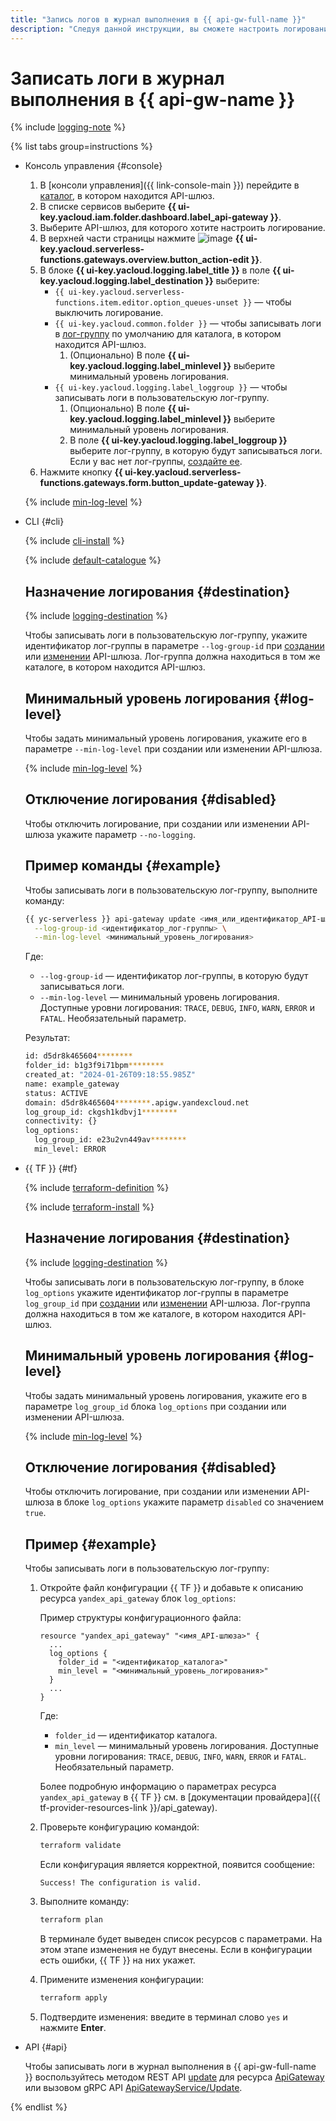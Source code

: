```yaml
---
title: "Запись логов в журнал выполнения в {{ api-gw-full-name }}"
description: "Следуя данной инструкции, вы сможете настроить логирование API-шлюза."
---
```


# Записать логи в журнал выполнения в {{ api-gw-name }}

{% include [logging-note](../../_includes/functions/logging-note.md) %}

{% list tabs group=instructions %}

- Консоль управления {#console}
    
    1. В [консоли управления]({{ link-console-main }}) перейдите в [каталог](../../resource-manager/concepts/resources-hierarchy.md#folder), в котором находится API-шлюз.
    1. В списке сервисов выберите **{{ ui-key.yacloud.iam.folder.dashboard.label_api-gateway }}**.
    1. Выберите API-шлюз, для которого хотите настроить логирование.
    1. В верхней части страницы нажмите ![image](../../_assets/console-icons/pencil.svg) **{{ ui-key.yacloud.serverless-functions.gateways.overview.button_action-edit }}**.
    1. В блоке **{{ ui-key.yacloud.logging.label_title }}** в поле **{{ ui-key.yacloud.logging.label_destination }}** выберите:
        * `{{ ui-key.yacloud.serverless-functions.item.editor.option_queues-unset }}` — чтобы выключить логирование.
        * `{{ ui-key.yacloud.common.folder }}` — чтобы записывать логи в [лог-группу](../../logging/concepts/log-group.md) по умолчанию для каталога, в котором находится API-шлюз.
            1. (Опционально) В поле **{{ ui-key.yacloud.logging.label_minlevel }}** выберите минимальный уровень логирования.
        * `{{ ui-key.yacloud.logging.label_loggroup }}` — чтобы записывать логи в пользовательскую лог-группу.
            1. (Опционально) В поле **{{ ui-key.yacloud.logging.label_minlevel }}** выберите минимальный уровень логирования.
            1. В поле **{{ ui-key.yacloud.logging.label_loggroup }}** выберите лог-группу, в которую будут записываться логи. Если у вас нет лог-группы, [создайте ее](../../logging/operations/create-group.md).
    1. Нажмите кнопку **{{ ui-key.yacloud.serverless-functions.gateways.form.button_update-gateway }}**. 
    
    {% include [min-log-level](../../_includes/api-gateway/min-log-level.md) %}

- CLI {#cli}

    {% include [cli-install](../../_includes/cli-install.md) %}

    {% include [default-catalogue](../../_includes/default-catalogue.md) %}

    ## Назначение логирования {#destination}

    {% include [logging-destination](../../_includes/api-gateway/logging-destination.md) %}

    Чтобы записывать логи в пользовательскую лог-группу, укажите идентификатор лог-группы в параметре `--log-group-id` при [создании](api-gw-create.md) или [изменении](api-gw-update.md) API-шлюза. Лог-группа должна находиться в том же каталоге, в котором находится API-шлюз.

    ## Минимальный уровень логирования {#log-level}

    Чтобы задать минимальный уровень логирования, укажите его в параметре `--min-log-level` при создании или изменении API-шлюза. 

    {% include [min-log-level](../../_includes/api-gateway/min-log-level.md) %}

    ## Отключение логирования {#disabled}

    Чтобы отключить логирование, при создании или изменении API-шлюза укажите параметр `--no-logging`.

    ## Пример команды {#example}

    Чтобы записывать логи в пользовательскую лог-группу, выполните команду:

    ```bash
    {{ yc-serverless }} api-gateway update <имя_или_идентификатор_API-шлюза> \
      --log-group-id <идентификатор_лог-группы> \
      --min-log-level <минимальный_уровень_логирования>
    ```

    Где:
    * `--log-group-id` — идентификатор лог-группы, в которую будут записываться логи.
    * `--min-log-level` — минимальный уровень логирования. Доступные уровни логирования: `TRACE`, `DEBUG`, `INFO`, `WARN`, `ERROR` и `FATAL`. Необязательный параметр.

    Результат:

    ```bash
    id: d5dr8k465604********
    folder_id: b1g3f9i71bpm********
    created_at: "2024-01-26T09:18:55.985Z"
    name: example_gateway
    status: ACTIVE
    domain: d5dr8k465604********.apigw.yandexcloud.net
    log_group_id: ckgsh1kdbvj1********
    connectivity: {}
    log_options:
      log_group_id: e23u2vn449av********
      min_level: ERROR
    ```

- {{ TF }} {#tf}
    
    {% include [terraform-definition](../../_tutorials/_tutorials_includes/terraform-definition.md) %}
    
    {% include [terraform-install](../../_includes/terraform-install.md) %}

    ## Назначение логирования {#destination}

    {% include [logging-destination](../../_includes/api-gateway/logging-destination.md) %}

    Чтобы записывать логи в пользовательскую лог-группу, в блоке `log_options` укажите идентификатор лог-группы в параметре `log_group_id` при [создании](api-gw-create.md) или [изменении](api-gw-update.md) API-шлюза. Лог-группа должна находиться в том же каталоге, в котором находится API-шлюз.

    ## Минимальный уровень логирования {#log-level}

    Чтобы задать минимальный уровень логирования, укажите его в параметре `log_group_id` блока `log_options` при создании или изменении API-шлюза. 

    {% include [min-log-level](../../_includes/api-gateway/min-log-level.md) %}

    ## Отключение логирования {#disabled}

    Чтобы отключить логирование, при создании или изменении API-шлюза в блоке `log_options` укажите параметр `disabled` со значением `true`.

    ## Пример {#example}

    Чтобы записывать логи в пользовательскую лог-группу:

    1. Откройте файл конфигурации {{ TF }} и добавьте к описанию ресурса `yandex_api_gateway` блок `log_options`:

        Пример структуры конфигурационного файла:
        
        ```hcl
        resource "yandex_api_gateway" "<имя_API-шлюза>" {
          ...
          log_options {
            folder_id = "<идентификатор_каталога>"
            min_level = "<минимальный_уровень_логирования>"
          }
          ...
        }
        ```

        Где:
        * `folder_id` — идентификатор каталога.
        * `min_level` — минимальный уровень логирования. Доступные уровни логирования: `TRACE`, `DEBUG`, `INFO`, `WARN`, `ERROR` и `FATAL`. Необязательный параметр.

        Более подробную информацию о параметрах ресурса `yandex_api_gateway` в {{ TF }} см. в [документации провайдера]({{ tf-provider-resources-link }}/api_gateway).
    
    1. Проверьте конфигурацию командой:

        ```bash
        terraform validate
        ```

        Если конфигурация является корректной, появится сообщение:

        ```text
        Success! The configuration is valid.
        ```

    1. Выполните команду:

        ```bash
        terraform plan
        ```

        В терминале будет выведен список ресурсов с параметрами. На этом этапе изменения не будут внесены. Если в конфигурации есть ошибки, {{ TF }} на них укажет.
    
    1. Примените изменения конфигурации:

        ```bash
        terraform apply
        ```

    1. Подтвердите изменения: введите в терминал слово `yes` и нажмите **Enter**.

- API {#api}

    Чтобы записывать логи в журнал выполнения в {{ api-gw-full-name }} воспользуйтесь методом REST API [update](../apigateway/api-ref/ApiGateway/update.md) для ресурса [ApiGateway](../apigateway/api-ref/ApiGateway/index.md) или вызовом gRPC API [ApiGatewayService/Update](../apigateway/api-ref/grpc/apigateway_service.md#Update).

{% endlist %}
